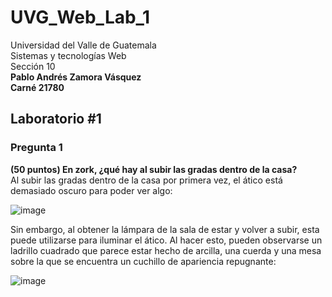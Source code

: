 # UVG_Web_Lab_1
Universidad del Valle de Guatemala  
Sistemas y tecnologías Web  
Sección 10  
**Pablo Andrés Zamora Vásquez  
Carné 21780**  
  
## Laboratorio #1  
  
### Pregunta 1  
**(50 puntos) En zork, ¿qué hay al subir las gradas dentro de la casa?**  
Al subir las gradas dentro de la casa por primera vez, el ático está demasiado oscuro para poder ver algo:  
  
![image](https://user-images.githubusercontent.com/77593400/213054468-ad70397b-d226-4b14-927e-ee041166bc28.png)
  
Sin embargo, al obtener la lámpara de la sala de estar y volver a subir, esta puede utilizarse para iluminar el ático. Al hacer esto, pueden observarse un ladrillo cuadrado que parece estar hecho de arcilla, una cuerda y una mesa sobre la que se encuentra un cuchillo de apariencia repugnante:  
  
![image](https://user-images.githubusercontent.com/77593400/213055430-6cc9ac86-e46b-4a2a-b5db-5acf0d00bd07.png)
  
